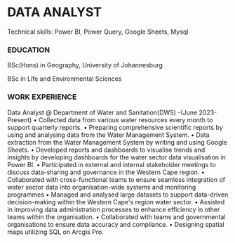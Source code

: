 # DATA ANALYST

Technical skills: Power BI, Power Query, Google Sheets, Mysql

### EDUCATION 
BSc(Hons) in Geography, University of Johannesburg

BSc in Life and Environmental Sciences

### WORK EXPERIENCE
Data Analyst @ Department of Water and Sanitation(DWS) -(June 2023-Present)
• Collected data from various water resources every month to support quarterly reports.
• Preparing comprehensive scientific reports by using and analysing data from the Water Management System.
• Data extraction from the Water Management System by writing and using Google Sheets.
• Developed reports and dashboards to visualise trends and insights by developing dashboards for the water 
  sector data visualisation in Power BI.
• Participated in external and internal stakeholder meetings to discuss data-sharing and governance in the 
  Western Cape region.
• Collaborated with cross-functional teams to ensure seamless integration of water sector data into 
  organisation-wide systems and monitoring programmes
• Managed and analysed large datasets to support data-driven decision-making within the Western Cape's 
  region water sector.
• Assisted in improving data administration processes to enhance efficiency in other teams within the 
  organisation.
• Collaborated with teams and governmental organisations to ensure data accuracy and compliance.
• Designing spatial maps utilizing SQL on Arcgis Pro.

###
